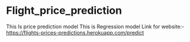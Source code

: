 # Flight_price_prediction
This Is price prediction model This is Regression model
Link for website:- https://flights-prices-predictions.herokuapp.com/predict
